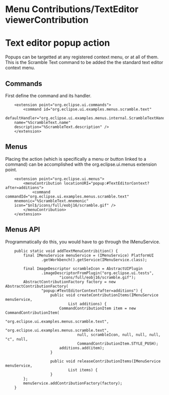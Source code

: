 Menu Contributions/TextEditor viewerContribution
================================================


Text editor popup action
========================

Popups can be targetted at any registered context menu, or at all of them. This is the Scramble Text command to be added the the standard text editor context menu.

Commands
--------

First define the command and its handler.

        <extension point="org.eclipse.ui.commands">
            <command id="org.eclipse.ui.examples.menus.scramble.text"
        defaultHandler="org.eclipse.ui.examples.menus.internal.ScrambleTextHandler"
        name="%ScrambleText.name"
        description="%ScrambleText.description" />
        </extension>

Menus
-----

Placing the action (which is specifically a menu or button linked to a command) can be accomplished with the org.eclipse.ui.menus extension point.

        <extension point="org.eclipse.ui.menus">
            <menuContribution locationURI="popup:#TextEditorContext?after=additions">
                <command commandId="org.eclipse.ui.examples.menus.scramble.text"
        mnemonic="%ScrambleText.mnemonic"
        icon="$nl$/icons/full/eobj16/scramble.gif" />
            </menuContribution>
        </extension>

Menus API
---------

Programmatically do this, you would have to go through the IMenuService.

        public static void addTextMenuContribition() {
            final IMenuService menuService = (IMenuService) PlatformUI
                    .getWorkbench().getService(IMenuService.class);
         
            final ImageDescriptor scrambleIcon = AbstractUIPlugin
                    .imageDescriptorFromPlugin("org.eclipse.ui.tests",
                            "icons/full/eobj16/scramble.gif");
            AbstractContributionFactory factory = new AbstractContributionFactory(
                    "popup:#TextEditorContext?after=additions") {
                        public void createContributionItems(IMenuService menuService,
                                List additions) {
                            CommandContributionItem item = new CommandContributionItem(
                                    "org.eclipse.ui.examples.menus.scramble.text",
                                    "org.eclipse.ui.examples.menus.scramble.text",
                                    null, scrambleIcon, null, null, null, "c", null,
                                    CommandContributionItem.STYLE_PUSH);
                            additions.add(item);
                        }
         
                        public void releaseContributionItems(IMenuService menuService,
                                List items) {
                        }
            };
            menuService.addContributionFactory(factory);
        }

